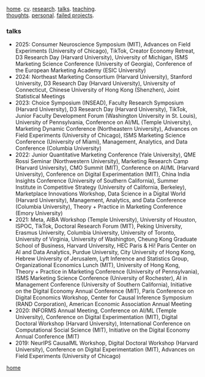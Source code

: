 [home](./). [cv](./assets/files/CV.pdf). [research](./research.md). [talks](./talk.md). [teaching](./teaching.md). <br/>
[thoughts](./thought.md). [personal](./hobby.md). [failed projects](./failed.md).

### talks

<!--
This is a multi-line comment.
It can span across several lines.
-->

- 2025: Consumer Neuroscience Symposium (MIT), Advances on Field Experiments (University of Chicago), TikTok, Creator Economy Retreat, D3 Research Day (Harvard University), University of Michigan, ISMS Marketing Science Conference (University of Georgia), Conference of the European Marketing Academy (ESIC University)
- 2024: Northeast Marketing Consortium (Harvard University), Stanford University, D3 Research Day
(Harvard University), University of Connecticut, Chinese University of Hong Kong (Shenzhen), Joint
Statistical Meetings
- 2023: Choice Symposium (INSEAD), Faculty Research Symposium (Harvard University), D3 Research
Day (Harvard University), TikTok, Junior Faculty Development Forum (Washington University in St.
Louis), University of Pennsylvania, Conference on AI/ML (Temple University), Marketing Dynamic
Conference (Northeastern University), Advances on Field Experiments (University of Chicago), ISMS
Marketing Science Conference (University of Miami), Management, Analytics, and Data Conference
(Columbia University)
- 2022: Junior Quantitative Marketing Conference (Yale University), QME Rossi Seminar (Northwestern University), Marketing Research Camp (Harvard University), CMO Summit (MIT), Conference
on AI/ML (Harvard University), Conference on Digital Experimentation (MIT), China India Insights
Conference (University of Southern California), Summer Institute in Competitive Strategy (University
of California, Berkeley), Marketplace Innovations Workshop, Data Science in a Digital World (Harvard
University), Management, Analytics, and Data Conference (Columbia University), Theory + Practice
in Marketing Conference (Emory University)
- 2021: Meta, AIBA Workshop (Temple University), University of Houston, ISPOC, TikTok, Doctoral
Research Forum (MIT), Peking University, Erasmus University, Columbia University, University of
Toronto, University of Virginia, University of Washington, Cheung Kong Graduate School of Business,
Harvard University, HEC Paris & Hi! Paris Center on AI and Data Analytics, Purdue University, City
University of Hong Kong, Hebrew University of Jerusalem, Lyft Inference and Statistics Group, Organizational Economics Lunch (MIT), University of Hong Kong, Theory + Practice in Marketing Conference (University of Pennsylvania), ISMS Marketing Science Conference (University of Rochester), AI
in Management Conference (University of Southern California), Initiative on the Digital Economy Annual Conference (MIT), Paris Conference on Digital Economics Workshop, Center for Causal Inference
Symposium (RAND Corporation), American Economic Association Annual Meeting
- 2020: INFORMS Annual Meeting, Conference on AI/ML (Temple University), Conference on Digital
Experimentation (MIT), Digital Doctoral Workshop (Harvard University), International Conference on
Computational Social Science (MIT), Initiative on the Digital Economy Annual Conference (MIT)
- 2019: NeurIPS CausalML Workshop, Digital Doctoral Workshop (Harvard University), Conference on
Digital Experimentation (MIT), Advances on Field Experiments (University of Chicago)

<!--
#### seminars:


\- University of Michigan (2025/4)<br/>
\- Marketing Science, TikTok (2025/2)<br/>
\- Northeast Marketing Consortium, Harvard (2024/10)<br/>
\- Stanford University (2024/5)<br/>
\- University of Connecticut (2024/4)<br/>
\- The Chinese University of Hong Kong, Shenzhen (2024/2)<br/>
\- The Choice Symposium, INSEAD (2023/8)<br/>
\- Faculty Research Symposium, Harvard (2023/5)<br/>
\- D^3 Research Day, Harvard (2023/5)<br/>
\- Marketing Science, TikTok (2023/5)<br/>
\- Junior Faculty Development Forum, WUSTL (2023/5)<br/>
\- University of Pennsylvania (2023/2)<br/>
\- Junior Quantitative Marketing Conference, Yale (2022/9)<br/>
\- QME Rossi Seminar, Northwestern (2022/5)<br/>
\- Marketing Research Camp, Harvard (2022/5)<br/>
\- CMO Summit, MIT (2022/4)<br/>
\- Core Data Science, Meta (2021/12)<br/>
\- AIBA Workshop, Temple (2021/12)<br/>
\- University of Houston (2021/11)<br/>
\- ISPOC Seminar (2021/8)<br/>
\- Marketing Science, TikTok (2021/7)<br/>
\- Sloan Doctoral Research Forum, MIT (2021/4)<br/>
\- Peking University (2021/3)<br/>
\- Erasmus University (2021/3)<br/>
\- Columbia University (2021/2)<br/>
\- University of Toronto (2021/2)<br/>
\- University of Virginia (2021/2)<br/>
\- University of Washington (2021/1)<br/>
\- Cheung Kong Graduate School of Business (2021/1)<br/>
\- Harvard University (2021/1)<br/>
\- HEC Paris & Hi! Paris Center on AI and Data Analytics (2021/1)<br/>
\- Purdue University (2021/1)<br/>
\- City University of Hong Kong (2021/1)<br/>
\- Hebrew University of Jerusalem (2020/12)<br/>
\- Inference and Statistics Reading Group, Lyft (2020/12)<br/>
\- The University of Hong Kong (2020/11)<br/>
\- Massachusetts Institute of Technology (2020/11)<br/>
\- Organizational Economics Lunch, MIT (2020/10)<br/>
\- Massachusetts Institute of Technology (2020/5)<br/>
\- Massachusetts Institute of Technology (2017/11)<br/>

#### conferences:

\- Joint Statistical Meeting, Portland (2024/8)<br/>
\- Marketing Dynamics Conference, Northeastern (2023/9)<br/>
\- Advances on Field Experiment, Chicago (2023/9)<br/>
\- ISMS Marketing Science Conference, Miami (2023/6)<br/>
\- Management, Analytics, and Data, Columbia/Wharton (2023/5)<br/>
\- Conference on AI/ML, Harvard (2022/12)<br/>
\- Conference on Digital Experimentation, MIT (2022/11)<br/>
\- China India Insights Conference, USC (2022/10)<br/>
\- Summer Institute in Competitive Strategy, UC Berkeley (2022/6)<br/>
\- Marketplace Innovations Workshop (2022/5)<br/>
\- Management, Analytics, and Data, Columbia/Wharton (2022/5)<br/>
\- Theory + Practice in Marketing, Emory (2022/5)<br/>
\- Data Science in a Digital World Conference, Harvard (2022/5)<br/>
\- Causal Inference Symposium, RAND Corporation (2021/6)<br/>
\- Theory + Practice in Marketing, Wharton (2021/6)<br/>
\- ISMS Marketing Science Conference, Rochester (2021/6)<br/>
\- IDE Annual Conference, MIT (2021/5)<br/>
\- Artificial Intelligence in Management Conference, USC (2021/5)<br/>
\- Paris Conference on Digital Economics Workshop (2021/4)<br/>
\- American Economic Association Annual Meeting (2021/1)<br/>
\- Conference on AI/ML, NYU, CMU & Temple (2020/12)<br/>
\- Workshop on Information Systems and Economics (2020/12)<br/>
\- Conference on Digital Experimentation, MIT (2020/11)<br/>
\- INFORMS Annual Meeting (2020/11)<br/>
\- Digital Doctoral Workshop, Harvard (2020/11)<br/>
\- Conference on Computational Social Science, MIT (2020/7)<br/>
\- IDE Annual Conference, MIT (2020/5)<br/>
\- NeurIPS CausalML Workshop (2019/12)<br/>
\- Digital Doctoral Workshop, Harvard (2019/12)<br/>
\- Conference on Digital Experimentation, MIT (2019/11)<br/>
\- Advances on Field Experiments, Chicago (2019/7)<br/>

-->

[home](./)


